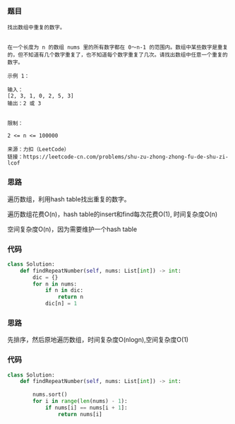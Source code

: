 ### 题目
```
找出数组中重复的数字。


在一个长度为 n 的数组 nums 里的所有数字都在 0～n-1 的范围内。数组中某些数字是重复的，但不知道有几个数字重复了，也不知道每个数字重复了几次。请找出数组中任意一个重复的数字。

示例 1：

输入：
[2, 3, 1, 0, 2, 5, 3]
输出：2 或 3 
 

限制：

2 <= n <= 100000

来源：力扣（LeetCode）
链接：https://leetcode-cn.com/problems/shu-zu-zhong-zhong-fu-de-shu-zi-lcof
```

### 思路
遍历数组，利用hash table找出重复的数字。

遍历数组花费O(n)，hash table的insert和find每次花费O(1), 时间复杂度O(n)

空间复杂度O(n)，因为需要维护一个hash table

### 代码
```py
class Solution:
    def findRepeatNumber(self, nums: List[int]) -> int:
        dic = {}
        for n in nums:
            if n in dic:
                return n
            dic[n] = 1
```

### 思路
先排序，然后原地遍历数组，时间复杂度O(nlogn),空间复杂度O(1)

### 代码
```py
class Solution:
    def findRepeatNumber(self, nums: List[int]) -> int:
        
        nums.sort()
        for i in range(len(nums) - 1):
            if nums[i] == nums[i + 1]:
                return nums[i]
```
